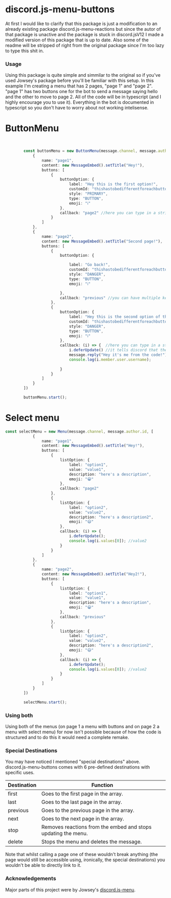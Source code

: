 # discord.js-menu-buttons
At first I would like to clarify that this package is just a modification to an already existing package discord.js-menu-reactions but since the autor of that package
is unactive and the package is stuck in discord.jsV12 I made a modified version of this package that is up to date. Also some of the readme will be stripped of right 
from the original package since I'm too lazy to type this shit in.

### Usage
Using this package is quite simple and simmilar to the original so if you've used Jowsey's package before you'll be familiar with this setup.
In this example I'm creating a menu that has 2 pages, "page 1" and "page 2". "page 1" has two buttons one for the bot to send a message saying hello
and the other to move to page 2. All of the code will be in typescript (and I highly encourage you to use it). Everything in the bot is documented in typescript so you don't have to worry
about not working intelisense.
# ButtonMenu
```typescript


        const buttonMenu = new ButtonMenu(message.channel, message.author.id, [
            {
                name: "page1",
                content: new MessageEmbed().setTitle("Hey!"),
                buttons: [
                    {
                        buttonOption: {
                            label: "Hey this is the first option!",
                            customId: "thishastobedifferentforeachbutton",
                            style: "PRIMARY",
                            type: "BUTTON",
                            emoji: "ℹ"
                        },
                        callback: "page2" //here you can type in a string to get to another page or a function to execute code after clicking
                    }
                ]
            },
            {
                name: "page2",
                content: new MessageEmbed().setTitle("Second page!"),
                buttons: [
                    {
                        buttonOption: {

                            label: "Go back!",
                            customId: "thishastobedifferentforeachbutton",
                            style: "DANGER",
                            type: "BUTTON",
                            emoji: "ℹ"

                        },
                        callback: "previous" //you can have multiple keywords to operate those pages for example previousm, first, last, 
                    },
                    {
                        buttonOption: {
                            label: "Hey this is the second option of the second page!",
                            customId: "thishastobedifferentforeachbutton1",
                            style: "DANGER",
                            type: "BUTTON",
                            emoji: "ℹ"
                        },
                        callback: (i) => {  //here you can type in a string to get to another page or a function to execute code after clicking
                            i.deferUpdate() //it tells discord that the interaction was successful
                            message.reply("Hey it's me from the code!");
                            console.log(i.member.user.username);
                            
                        }
                    }
                ]
            }
        ])

        buttonMenu.start();
```

# Select menu
```typescript
const selectMenu = new Menu(message.channel, message.author.id, [
            {
                name: "page1",
                content: new MessageEmbed().setTitle("Hey!"),
                buttons: [
                    {
                        listOption: {
                            label: "option1",
                            value: "value1",
                            description: "here's a description",
                            emoji: "😁"
                        },
                        callback: "page2"
                    },
                    {
                        listOption: {
                            label: "option2",
                            value: "value2",
                            description: "here's a description2",
                            emoji: "😃"
                        },
                        callback: (i) => {
                            i.deferUpdate(); 
                            console.log(i.values[0]); //value2
                        }
                    }
                ]
            },
            {
                name: "page2",
                content: new MessageEmbed().setTitle("Hey2!"),
                buttons: [
                    {
                        listOption: {
                            label: "option1",
                            value: "value1",
                            description: "here's a description",
                            emoji: "😁"
                        },
                        callback: "previous"
                    },
                    {
                        listOption: {
                            label: "option2",
                            value: "value2",
                            description: "here's a description2",
                            emoji: "😃"
                        },
                        callback: (i) => {
                            i.deferUpdate(); 
                            console.log(i.values[0]); //value2
                        }
                    }
                ]
            }
        ])

        selectMenu.start();
```

### Using both
Using both of the menus (on page 1 a menu with buttons and on page 2 a menu with select menu) for now isn't possible because of how the code is structured and to do this
it would need a complete remake.

### Special Destinations
You may have noticed I mentioned "special destinations" above.   
discord.js-menu-buttons comes with 6 pre-defined destinations with specific uses.

| Destination 	| Function                                                      	|
|-------------	|---------------------------------------------------------------	|
| first       	| Goes to the first page in the array.                          	|
| last        	| Goes to the last page in the array.                           	|
| previous    	| Goes to the previous page in the array.                       	|
| next        	| Goes to the next page in the array.                           	|
| stop        	| Removes reactions from the embed and stops updating the menu. 	|
| delete      	| Stops the menu and deletes the message.                       	|

Note that whilst calling a page one of these wouldn't break anything (the page would still be accessible using, ironically, the special destinations) you wouldn't be able to directly link to it.

### Acknowledgements
Major parts of this project were by Jowsey's [discord.js-menu](https://github.com/jowsey/discord.js-menu).  